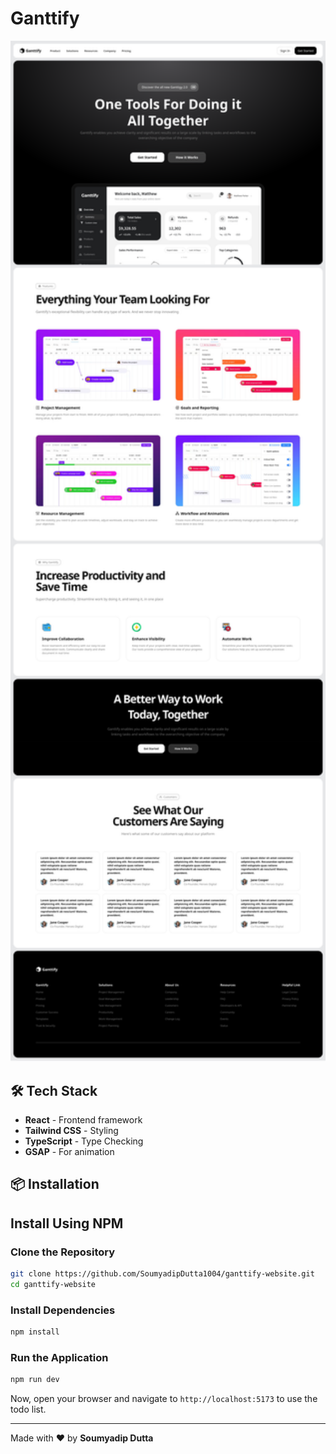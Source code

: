 # Ganttify


[<img src="public/assets/images/Ganttify.png" alt="Demo" width="1000"/>]()


## 🛠️ Tech Stack
- **React** - Frontend framework
- **Tailwind CSS** - Styling
- **TypeScript** - Type Checking
- **GSAP** - For animation

## 📦 Installation


## Install Using NPM

### Clone the Repository
```sh
git clone https://github.com/SoumyadipDutta1004/ganttify-website.git
cd ganttify-website
```

### Install Dependencies
```sh
npm install
```

### Run the Application
```sh
npm run dev
```

Now, open your browser and navigate to `http://localhost:5173` to use the todo list.

---
Made with ❤️ by **Soumyadip Dutta**

